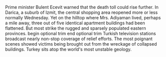 Prime minister Bulent Ecevit warned that the death toll could rise further.
In Darica, a suburb of Izmit, the central shopping area reopened more or less normally Wednesday.
Yet on the hilltop where Mrs. Adiyaman lived, perhaps a mile away, three out of five identical apartment buildings had been flattened.
But most strike the rugged and sparsely populated eastern provinces.
begin optional trim end optional trim Turkish television stations broadcast nearly non-stop coverage of relief efforts.
The most poignant scenes showed victims being brought out from the wreckage of collapsed buildings.
Turkey sits atop the world's most unstable geology.
